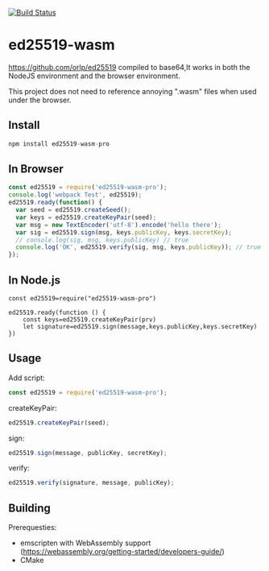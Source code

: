 [![Build Status](https://travis-ci.com/canonchain/ed25519-wasm.svg?branch=master)](https://travis-ci.org/canonchain/ed25519-wasm)

# ed25519-wasm

https://github.com/orlp/ed25519 compiled to base64,It works in both the NodeJS environment and the browser environment.

This project does not need to reference annoying ".wasm" files when used under the browser.

## Install

```js
npm install ed25519-wasm-pro
```

## In Browser

```js
const ed25519 = require('ed25519-wasm-pro');
console.log('webpack Test', ed25519);
ed25519.ready(function() {
  var seed = ed25519.createSeed();
  var keys = ed25519.createKeyPair(seed);
  var msg = new TextEncoder('utf-8').encode('hello there');
  var sig = ed25519.sign(msg, keys.publicKey, keys.secretKey);
  // console.log(sig, msg, keys.publicKey) // true
  console.log('OK', ed25519.verify(sig, msg, keys.publicKey)); // true
});
```

## In Node.js

```
const ed25519=require("ed25519-wasm-pro")

ed25519.ready(function () {
    const keys=ed25519.createKeyPair(prv)
    let signature=ed25519.sign(message,keys.publicKey,keys.secretKey)
})
```

## Usage

Add script:

```js
const ed25519 = require('ed25519-wasm-pro');
```

createKeyPair:

```js
ed25519.createKeyPair(seed);
```

sign:

```js
ed25519.sign(message, publicKey, secretKey);
```

verify:

```js
ed25519.verify(signature, message, publicKey);
```

## Building

Prerequesties:

- emscripten with WebAssembly support (https://webassembly.org/getting-started/developers-guide/)
- CMake
